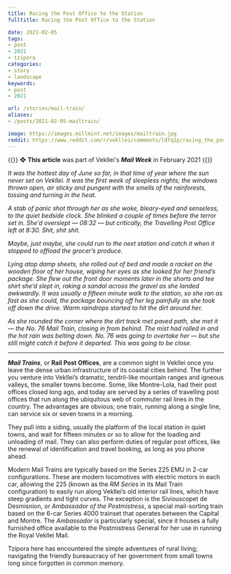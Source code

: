 ```yaml
---
title: Racing the Post Office to the Station
fulltitle: Racing the Post Office to the Station

date: 2021-02-05
tags:
- post
- 2021
- tzipora
categories:
- story
- landscape
keywords:
- post
- 2021

url: /stories/mail-train/
aliases:
- /posts/2021-02-05-mailtrain/

image: https://images.millmint.net/images/mailtrain.jpg
reddit: https://www.reddit.com/r/vekllei/comments/ldfq1p/racing_the_post_office_to_the_station/
---
```


{{<hint>}}
❖ **This article** was part of Vekllei's ***Mail Week*** in February 2021
{{</hint>}}

*It was the hottest day of June so far, in that time of year where the sun never set on Vekllei. It was the first week of sleepless nights; the windows thrown open, air sticky and pungent with the smells of the rainforests, tossing and turning in the heat.*

*A stab of panic shot through her as she woke, bleary-eyed and senseless, to the quiet bedside clock. She blinked a couple of times before the terror set in. She’d overslept — 08:32 — but critically, the Travelling Post Office left at 8:30. Shit, shit shit.*

*Maybe, just maybe, she could run to the next station and catch it when it stopped to offload the grocer’s produce.*

*Lying atop damp sheets, she rolled out of bed and made a racket on the wooden floor of her house, wiping her eyes as she looked for her friend’s package. She flew out the front door moments later in the shorts and tee shirt she’d slept in, raking a sandal across the gravel as she landed awkwardly. It was usually a fifteen minute walk to the station, so she ran as fast as she could, the package bouncing off her leg painfully as she took off down the drive. Warm raindrops started to hit the dirt around her.*

*As she rounded the corner where the dirt track met paved path, she met it — the No. 76 Mail Train, closing in from behind. The mist had rolled in and the hot rain was belting down. No. 76 was going to overtake her — but she still might catch it before it departed. This was going to be close.*

---

***Mail Trains***, or **Rail Post Offices**, are a common sight in Vekllei once you leave the dense urban infrastructure of its coastal cities behind. The further you venture into Vekllei’s dramatic, tendril-like mountain ranges and igneous valleys, the smaller towns become. Some, like Montre-Lola, had their post offices closed long ago, and today are served by a series of travelling post offices that run along the ubiquitous web of commuter rail lines in the country. The advantages are obvious; one train, running along a single line, can service six or seven towns in a morning.

They pull into a siding, usually the platform of the local station in quiet towns, and wait for fifteen minutes or so to allow for the loading and unloading of mail. They can also perform duties of regular post offices, like the renewal of identification and travel booking, as long as you phone ahead.

Modern Mail Trains are typically based on the Series 225 EMU in 2-car configurations. These are modern locomotives with electric motors in each car, allowing the 225 (known as the *RM Series* in its Mail Train configuration) to easily run along Vekllei’s old interior rail lines, which have steep gradients and tight curves. The exception is the Siviouscopet de Desmisnion, or *Ambassador of the Postmistress*, a special mail-sorting train based on the 6-car Series 4000 trainset that operates between the Capital and Montre. The *Ambassador* is particularly special, since it houses a fully furnished office available to the Postmistress General for her use in running the Royal Vekllei Mail.

Tzipora here has encountered the simple adventures of rural living; navigating the friendly bureaucracy of her government from small towns long since forgotten in common memory.
